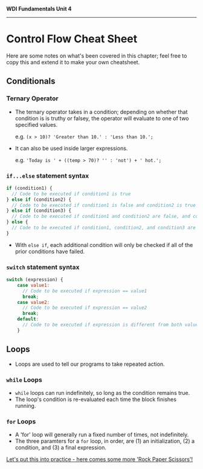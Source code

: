 **WDI Fundamentals Unit 4**

---

# Control Flow Cheat Sheet

Here are some notes on what's been covered in this chapter; feel free to copy this and extend it to make your own cheatsheet.

## Conditionals
### Ternary Operator
* The ternary operator takes in a condition; depending on whether that condition is is truthy or falsey, the operator will evaluate to one of two specified values.

  e.g. `(x > 10)? 'Greater than 10.' : 'Less than 10.';`

* It can also be used inside larger expressions.

  e.g. `'Today is ' + ((temp > 70)? '' : 'not') + ' hot.';`

### `if...else` statement syntax

```javascript
if (condition1) {
  // Code to be executed if condition1 is true
} else if (condition2) {
  // Code to be executed if condition1 is false and condition2 is true
} else if (condition3) {
  // Code to be executed if condition1 and condition2 are false, and condition3 is true
} else {
  // Code to be executed if condition1, condition2, and condition3 are false
}
```


* With `else if`, each additional condition will only be checked if all of the prior conditions have failed.

### `switch` statement syntax

```javascript
switch (expression) {
    case value1:
      // Code to be executed if expression == value1
      break;
    case value2:
      // Code to be executed if expression == value2
      break;
    default:
      // Code to be executed if expression is different from both value1 and value2
    }
```

## Loops
* Loops are used to tell our programs to take repeated action.

### `while` Loops
* `while` loops can run indefinitely, so long as the condition remains true.
* The loop's condition is re-evaluated each time the block finishes running.

### `for` Loops
* A 'for' loop will generally run a fixed number of times, not indefinitely.
* The three paramters for a `for` loop, in order, are (1) an initialization, (2) a condition, and (3) a final expression.

[Let's put this into practice - here comes some more 'Rock Paper Scissors'!](09_assessment.md)
